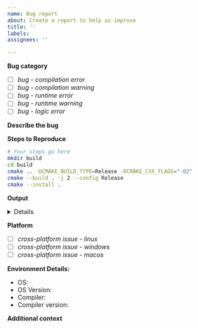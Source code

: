 ```yaml
---
name: Bug report
about: Create a report to help us improve
title: ''
labels: 
assignees: ''

---
```


**Bug category**
<!-- Mark the bug category with an x-->
- [ ] *bug - compilation error*
- [ ] *bug - compilation warning*
- [ ] *bug - runtime error*
- [ ] *bug - runtime warning*
- [ ] *bug - logic error*

**Describe the bug**
<!--Please be civil. This is an environment for collaboration.-->

**Steps to Reproduce**

```bash
# Your steps go here
mkdir build
cd build
cmake .. -DCMAKE_BUILD_TYPE=Release -DCMAKE_CXX_FLAGS="-O2"
cmake --build . -j 2 --config Release
cmake --install .
```

**Output**

<details>
 
```console
# The output you got
```
</details>

**Platform**
<!-- Mark your platform with an x-->
- [ ] *cross-platform issue - linux*
- [ ] *cross-platform issue - windows*
- [ ] *cross-platform issue - macos*

**Environment Details:**
 - OS: 
 - OS Version: 
 - Compiler:
 - Compiler version:

**Additional context**
<!--optional-->
